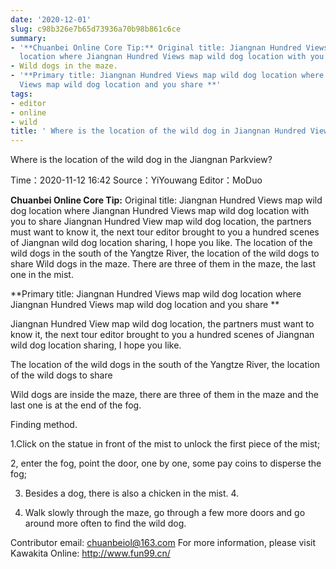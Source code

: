 ```yaml
---
date: '2020-12-01'
slug: c98b326e7b65d73936a70b98b861c6ce
summary:
- '**Chuanbei Online Core Tip:** Original title: Jiangnan Hundred Views map wild dog
  location where Jiangnan Hundred Views map wild dog location with you to share'
- Wild dogs in the maze.
- '**Primary title: Jiangnan Hundred Views map wild dog location where Jiangnan Hundred
  Views map wild dog location and you share **'
tags:
- editor
- online
- wild
title: ' Where is the location of the wild dog in Jiangnan Hundred View Map? '
---
```


 Where is the location of the wild dog in the Jiangnan Parkview?

Time：2020-11-12 16:42 Source：YiYouwang Editor：MoDuo

**Chuanbei Online Core Tip:** Original title: Jiangnan Hundred Views map wild dog location where Jiangnan Hundred Views map wild dog location with you to share
Jiangnan Hundred View map wild dog location, the partners must want to know it, the next tour editor brought to you a hundred scenes of Jiangnan wild dog location sharing, I hope you like. The location of the wild dogs in the south of the Yangtze River, the location of the wild dogs to share
Wild dogs in the maze. There are three of them in the maze, the last one in the mist.

**Primary title: Jiangnan Hundred Views map wild dog location where Jiangnan Hundred Views map wild dog location and you share **

Jiangnan Hundred View map wild dog location, the partners must want to know it, the next tour editor brought to you a hundred scenes of Jiangnan wild dog location sharing, I hope you like.

The location of the wild dogs in the south of the Yangtze River, the location of the wild dogs to share

Wild dogs are inside the maze, there are three of them in the maze and the last one is at the end of the fog.  
  
Finding method.

1.Click on the statue in front of the mist to unlock the first piece of the mist;

2, enter the fog, point the door, one by one, some pay coins to disperse the fog;

3. Besides a dog, there is also a chicken in the mist. 4.

4. Walk slowly through the maze, go through a few more doors and go around more often to find the wild dog.

Contributor email: chuanbeiol@163.com For more information, please visit Kawakita Online: http://www.fun99.cn/

 
        